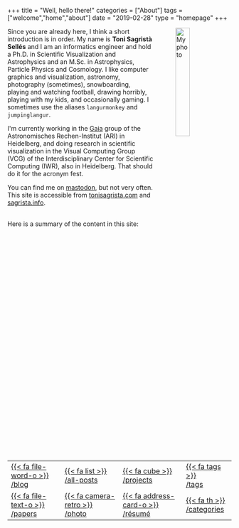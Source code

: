 +++
title = "Well, hello there!"
categories = ["About"]
tags = ["welcome","home","about"]
date = "2019-02-28"
type = "homepage"
+++

<picture>
<source srcset="/img/profile/myself_v4_outline.jxl" type="image/jxl" />
<source srcset="/img/profile/myself_v4_outline.avif" type="image/avif" />
<img src="/img/profile/myself_v4_outline.png"
     alt="My photo"
     style="float: right; margin-left: 50px; width: 25%" />
</picture>

Since you are already here, I think a short introduction is in order. My name is **Toni Sagristà Sellés** and I am an informatics engineer and hold a Ph.D. in Scientific Visualization and Astrophysics and an M.Sc. in Astrophysics, Particle Physics and Cosmology. I like computer graphics and visualization, astronomy, photography (sometimes), snowboarding, playing and watching football, drawing horribly, playing with my kids, and occasionally gaming. I sometimes use the aliases `langurmonkey` and `jumpinglangur`.

I'm currently working in the [Gaia](https://www.esa.int/Science_Exploration/Space_Science/Gaia) group of the Astronomisches Rechen-Institut (ARI) in Heidelberg, and doing research in scientific visualization in the Visual Computing Group (VCG) of the Interdisciplinary Center for Scientific Computing (IWR), also in Heidelberg. That should do it for the acronym fest.

You can find me on <a rel="me" href="https://mastodon.social/@jumpinglangur">mastodon</a>, but not very often. This site is accessible from [tonisagrista.com](https://tonisagrista.com) and [sagrista.info](https://sagrista.info).


<br/>
Here is a summary of the content in this site:

<br/>
<table class="menu-table-index">
<tr>
<td> 
<a href="/blog"><div class="menu-table-item">
{{< fa file-word-o >}}<br/>
/blog
</div></a>
</td>
<td> 
<a href="/posts-list"><div class="menu-table-item">
{{< fa list >}}<br/>
/all-posts
</div></a>
</td>
<td> 
<a href="/projects"><div class="menu-table-item">
{{< fa cube >}}<br/>
/projects
</div></a>
</td>
<td> 
<a href="/tags"><div class="menu-table-item">
{{< fa tags >}}<br/>
/tags
</div></a>
</td>
</tr>
<tr>
<td> 
<a href="/papers"><div class="menu-table-item">
{{< fa file-text-o >}}<br/>
/papers
</div></a>
</td>
<td> 
<a href="/photography"><div class="menu-table-item">
{{< fa camera-retro >}}<br/>
/photo
</div></a>
</td>
<td> 
<a href="/resume"><div class="menu-table-item">
{{< fa address-card-o >}}<br/>
/résumé
</div></a>
</td>
<td> 
<a href="/categories"><div class="menu-table-item">
{{< fa th >}}<br/>
/categories
</div></a>
</td>
</tr>
</table>
